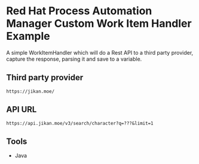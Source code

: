 Red Hat Process Automation Manager Custom Work Item Handler Example
=======================

A simple WorkItemHandler which will do a Rest API to a third party provider, capture the response, parsing it and save to a variable.

## Third party provider
```
https://jikan.moe/
```

## API URL 
```
https://api.jikan.moe/v3/search/character?q=???&limit=1
```

## Tools
- Java